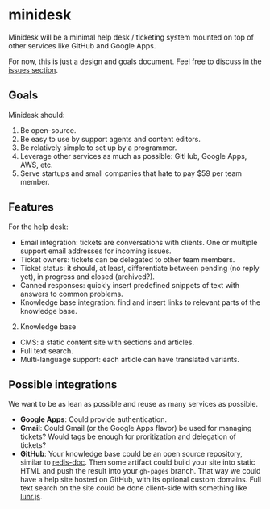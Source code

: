 minidesk
========

Minidesk will be a minimal help desk / ticketing system mounted on top of other services like GitHub and Google Apps.

For now, this is just a design and goals document. Feel free to discuss in the [issues section](https://github.com/djanowski/minidesk/issues).

Goals
-----

Minidesk should:

1. Be open-source.
2. Be easy to use by support agents and content editors.
3. Be relatively simple to set up by a programmer.
4. Leverage other services as much as possible: GitHub, Google Apps, AWS, etc.
5. Serve startups and small companies that hate to pay $59 per team member.

Features
--------

For the help desk:

* Email integration: tickets are conversations with clients. One or multiple support email addresses for incoming issues.
* Ticket owners: tickets can be delegated to other team members.
* Ticket status: it should, at least, differentiate between pending (no reply yet), in progress and closed (archived?).
* Canned responses: quickly insert predefined snippets of text with answers to common problems.
* Knowledge base integration: find and insert links to relevant parts of the knowledge base.

2. Knowledge base

* CMS: a static content site with sections and articles.
* Full text search.
* Multi-language support: each article can have translated variants.
   
Possible integrations
---------------------

We want to be as lean as possible and reuse as many services as possible.

* **Google Apps**: Could provide authentication.
* **Gmail**: Could Gmail (or the Google Apps flavor) be used for managing tickets? Would tags be enough for proritization and delegation of tickets?
* **GitHub**: Your knowledge base could be an open source repository, similar to [redis-doc](https://github.com/antirez/redis-doc). Then some artifact could build your site into static HTML and push the result into your `gh-pages` branch. That way we could have a help site hosted on GitHub, with its optional custom domains. Full text search on the site could be done client-side with something like [lunr.js](http://lunrjs.com/).
